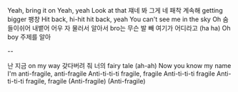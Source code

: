 Yeah, bring it on
Yeah, yeah
Look at that 쟤네 봐 그게 네 패착
계속해 getting bigger 팽창
Hit back, hi-hit hit back, yeah
You can't see me in the sky
Oh 숨 들이쉬어 내뱉어 어우
자 물러서 알아서 bro는 무슨
발 빼 여기가 어디라고 (ha ha)
Oh boy 주제를 알아

--

난 지금 on my way
갖다버려 줘 너의 fairy tale (ah-ah)
Now you know my name
I'm anti-fragile, anti-fragile
Anti-ti-ti-ti fragile, fragile
Anti-ti-ti-ti fragile
Anti-ti-ti-ti fragile, fragile
(Anti-fragile)
(Anti-fragile)
